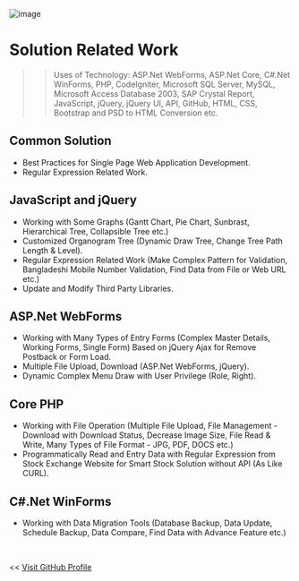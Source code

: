 ![image](https://user-images.githubusercontent.com/83280369/192831361-f36db0e7-7887-40b6-b59d-c657fa240ae2.png)

# Solution Related Work
>> Uses of Technology: ASP.Net WebForms, ASP.Net Core, C#.Net WinForms, PHP, CodeIgniter, Microsoft SQL Server, MySQL, Microsoft Access Database 2003, SAP Crystal Report, JavaScript, jQuery, jQuery UI, API, GitHub, HTML, CSS, Bootstrap and PSD to HTML Conversion etc.


## Common Solution
- Best Practices for Single Page Web Application Development.
- Regular Expression Related Work.

## JavaScript and jQuery
- Working with Some Graphs (Gantt Chart, Pie Chart, Sunbrast, Hierarchical Tree, Collapsible Tree etc.)
- Customized Organogram Tree (Dynamic Draw Tree, Change Tree Path Length & Level).
- Regular Expression Related Work (Make Complex Pattern for Validation, Bangladeshi Mobile Number Validation, Find Data from File or Web URL etc.)
- Update and Modify Third Party Libraries.

## ASP.Net WebForms
- Working with Many Types of Entry Forms (Complex Master Details, Working Forms, Single Form) Based on jQuery Ajax for Remove Postback or Form Load.
- Multiple File Upload, Download (ASP.Net WebForms, jQuery).
- Dynamic Complex Menu Draw with User Privilege (Role, Right).

## Core PHP
- Working with File Operation (Multiple File Upload, File Management - Download with Download Status, Decrease Image Size, File Read & Write, Many Types of File Format - JPG, PDF, DOCS etc.)
- Programmatically Read and Entry Data with Regular Expression from Stock Exchange Website for Smart Stock Solution without API (As Like CURL).

## C#.Net WinForms
- Working with Data Migration Tools (Database Backup, Data Update, Schedule Backup, Data Compare, Find Data with Advance Feature etc.)

<br>
<p><< <a href="https://github.com/sayed71">Visit GitHub Profile</a></p>
